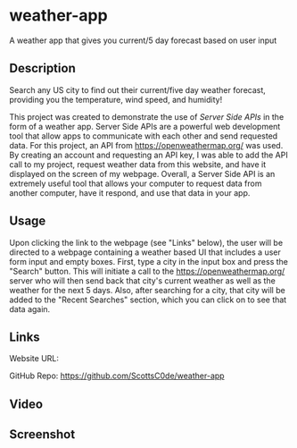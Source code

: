# weather-app
A weather app that gives you current/5 day forecast based on user input

## Description

Search any US city to find out their current/five day weather forecast, providing you the temperature, wind speed, and humidity! 

This project was created to demonstrate the use of *Server Side APIs* in the form of a weather app. Server Side APIs are a powerful web development tool that allow apps to communicate with each other and send requested data. For this project, an API from https://openweathermap.org/ was used. By creating an account and requesting an API key, I was able to add the API call to my project, request weather data from this website, and have it displayed on the screen of my webpage. Overall, a Server Side API is an extremely useful tool that allows your computer to request data from another computer, have it respond, and use that data in your app. 

## Usage

Upon clicking the link to the webpage (see "Links" below), the user will be directed to a webpage containing a weather based UI that includes a user form input and empty boxes. First, type a city in the input box and press the "Search" button. This will initiate a call to the https://openweathermap.org/ server who will then send back that city's current weather as well as the weather for the next 5 days. Also, after searching for a city, that city will be added to the "Recent Searches" section, which you can click on to see that data again.

## Links

Website URL:

GitHub Repo: https://github.com/ScottsC0de/weather-app

## Video

## Screenshot
